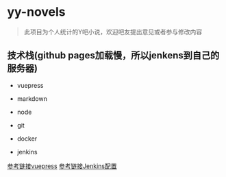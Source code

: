 # yy-novels

> 此项目为个人统计的Y吧小说，欢迎吧友提出意见或者参与修改内容

## 技术栈(github pages加载慢，所以jenkens到自己的服务器)

* vuepress

* markdown
* node
* git
* docker
* jenkins

[参考链接vuepress](https://blog.csdn.net/wb121017405/article/details/106491856)
[参考链接Jenkins配置](https://blog.csdn.net/wb121017405/article/details/106496345)